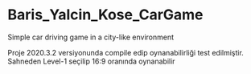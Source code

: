 # Baris_Yalcin_Kose_CarGame
Simple car driving game in a city-like environment

Proje 2020.3.2 versiyonunda compile edip oynanabilirliği test edilmiştir. 
Sahneden Level-1 seçilip 16:9 oranında oynanabilir
